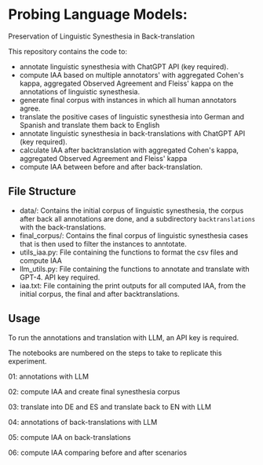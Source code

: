 # Probing Language Models:
Preservation of Linguistic Synesthesia in Back-translation

This repository contains the code to:
- annotate linguistic synesthesia with ChatGPT API (key required).
- compute IAA based on multiple annotators' with aggregated Cohen's kappa, aggregated Observed Agreement and Fleiss' kappa on the annotations of linguistic synesthesia. 
- generate final corpus with instances in which all human annotators agree.
- translate the positive cases of linguistic synesthesia into German and Spanish and translate them back to English
- annotate linguistic synesthesia in back-translations with ChatGPT API (key required).
- calculate IAA after backtranslation with aggregated Cohen's kappa, aggregated Observed Agreement and Fleiss' kappa
- compute IAA between before and after back-translation.


## File Structure

- data/: Contains the initial corpus of linguistic synesthesia, the corpus after back all annotations are done, and a subdirectory `backtranslations` with the back-translations. 
- final_corpus/: Contains the final corpus of linguistic synesthesia cases that is then used to filter the instances to anntotate. 
- utils_iaa.py: File containing the functions to format the csv files and compute IAA 
- llm_utils.py: File containing the functions to annotate and translate with GPT-4. API key required. 
- iaa.txt: File containing the print outputs for all computed IAA, from the initial corpus, the final and after backtranslations.

## Usage

To run the annotations and translation with LLM, an API key is required.


The notebooks are numbered on the steps to take to replicate this experiment.


01: annotations with LLM

02: compute IAA and create final synesthesia corpus

03: translate into DE and ES and translate back to EN with LLM

04: annotations of back-translations with LLM

05: compute IAA on back-translations

06: compute IAA comparing before and after scenarios
